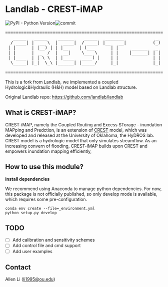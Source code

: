 
# Landlab - CREST-iMAP

![PyPI - Python Version](https://img.shields.io/pypi/pyversions/Django)![commit](https://img.shields.io/github/last-commit/chrimerss/Landlab-CRESTiMAP)

<pre>
======================================================================================
   _____   _____    ______    _____   _______            _   __  __              _____
  / ____| |  __ \  |  ____|  / ____| |__   __|          (_) |  \/  |     /\     |  __ \
 | |      | |__) | | |__    | (___      | |     ______   _  | \  / |    /  \    | |__) |
 | |      |  _  /  |  __|    \___ \     | |    |______| | | | |\/| |   / /\ \   |  ___/
 | |____  | | \ \  | |____   ____) |    | |             | | | |  | |  / ____ \  | |
  \_____| |_|  \_\ |______| |_____/     |_|             |_| |_|  |_| /_/    \_\ |_|

=======================================================================================
</pre>

This is a fork from Landlab, we implemented a coupled Hydrologic&Hydraulic (H&H) model based on Landlab structure.

Original Landlab repo: https://github.com/landlab/landlab

## What is CREST-iMAP?

CREST-iMAP, namely the Coupled Routing and Excess STorage - inundation MAPping and Predction, is an extension of [CREST](http://ef5.ou.edu/index.html/) model, which was developed and released at the University of Oklahoma, the HyDROS lab. CREST model is a hydrologic model that only simulates streamflow. As an increasing convern of flooding, CREST-iMAP builds upon CREST and empowers inundation mapping efficiently,

## How to use this module?

**install dependencies**

We recommend using Anaconda to manage python dependencies. For now, this package is not officially published, so only develop mode is available, which requires some pre-configuration.


```
conda env create --file=_environment.yml
python setup.py develop
```

## TODO
- [ ] Add calibration and sensitivity schemes
- [ ] Add control file and cmd support
- [ ] Add user examples

## Contact

Allen Li (li1995@ou.edu)
